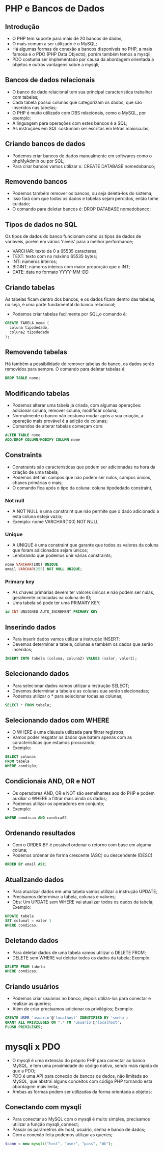 # PHP e Bancos de Dados

## Introdução
- O PHP tem suporte para mais de 20 bancos de dados;
- O mais comum a ser utilizado é o MySQL;
- Há algumas formas de conexão a bancos disponíveis no PHP, a mais famosa é o PDO (PHP Data Objects), porém também temos a mysqli;
- PDO costuma ser implementado por causa da abordagem orientada a objetos e outras vantagens sobre a mysqli;

## Bancos de dados relacionais
- O banco de dado relacional tem sua principal característica trabalhar com tabelas;
- Cada tabela possui colunas que categorizam os dados, que são inseridos nas tabelas;
- O PHP é muito utilizado com DBS relacionais, como o MySQL, por exemplo;
- A linguagem para operações com estes bancos é a SQL;
- As instruções em SQL costumam ser escritas em letras maiúsculas;

## Criando bancos de dados
- Podemos criar bancos de dados manualmente em softwares como o phpMyAdmin ou por SQL;
- Para criar bancos vamos utilizar o: CREATE DATABASE nomedobanco;

## Removendo bancos
- Podemos também remover os bancos, ou seja deletá-los do sistema;
- Isso fará com que todos os dados e tabelas sejam perdidos, então tome cuidado;
- O comando para deletar bancos é: DROP DATABASE nomedobanco;

## Tipos de dados no SQL
Os tipos de dados do banco funcionam como os tipos de dados de variáveis, porém em vários 'níveis' para a melhor performance;
- VARCHAR: texto de 0 a 65535 caracteres;
- TEXT: texto com no máximo 65535 bytes;
- INT: números inteiros;
- BIGINT: números inteiros com maior proporção que o INT;
- DATE: data no formato YYYY-MM-DD

## Criando tabelas
As tabelas ficam dentro dos bancos, e os dados ficam dentro das tabelas, ou seja, é uma parte fundamental do banco relacional;
- Podemos criar tabelas facilmente por SQL,o comando é:
```sql
CREATE TABELA nome (
  coluna tipodedado,
  coluna2 tipodedado
);
```
## Removendo tabelas
Há também a possibilidade de remover tabelas do banco, os dados serão removidos para sempre. O comando para deletar tabelas é:
```sql
DROP TABLE nome;
```

## Modificando tabelas
- Podemos alterar uma tabela já criada, com algumas operações: adicionar coluna, remover coluna, modificar coluna;
- Normalmente o banco não costuma mudar após a sua criação, a operação mais provável é a adição de colunas;
- Comandos de alterar tabelas começam com:

```sql
ALTER TABLE nome
ADD/DROP COLUMN/MODIFY COLUMN nome
```

## Constraints
- Constraints são características que podem ser adicionadas na hora da criação de uma tabela;
- Podemos definir: campos que não podem ser nulos, campos únicos, chaves primárias e mais;
- O comando fica após o tipo da coluna: coluna tipodedado constraint,

### Not null
- A NOT NULL é uma constraint que não permite que o dado adicionado a esta coluna esteja vazio;
- Exemplo: nome VARCHAR(100) NOT NULL

### Unique
- A UNIQUE é uma constraint que garante que todos os valores da coluna que foram adicionados sejam únicos;
- Lembrando que podemos unir várias constraints;
```sql
nome VARCHAR(IOO) UNIQUE
email VARCHAR(255) NOT NULL UNIQUE;
```

### Primary key
- As chaves primárias devem ter valores únicos e não podem ser nulas, geralmente colocadas na coluna de ID;
- Uma tabela só pode ter uma PRIMARY KEY;

```sql
id INT UNSIGNED AUTO_INCREMENT PRIMARY KEY
```

## Inserindo dados
- Para inserir dados vamos utilizar a instrução INSERT;
- Devemos determinar a tabela, colunas e também os dados que serão inseridos;
```sql
INSERT INTO tabela (coluna, coluna2) VALUES (valor, valor2);
```

## Selecionando dados
- Para selecionar dados vamos utilizar a instrução SELECT;
- Devemos determinar a tabela e as colunas que serão selecionadas;
- Podemos utilizar o * para selecionar todas as colunas;
```sql
SELECT * FROM tabela;
```

## Selecionando dados com WHERE
- O WHERE é uma cláusula utilizada para filtrar registros;
- Vamos poder resgatar os dados que batem apenas com as características que estamos procurando;
- Exemplo:
```sql
SELECT colunas
FROM tabela
WHERE condição;
```

## Condicionais AND, OR e NOT
- Os operadores AND, OR e NOT são semelhantes aos do PHP e podem auxiliar o WHERE a filtrar mais ainda os dados;
- Podemos utilizar os operadores em conjunto;
- Exemplo:
```sql
WHERE condicao AND condica02
```

## Ordenando resultados
- Com o ORDER BY é possível ordenar o retorno com base em alguma coluna;
- Podemos ordenar de forma crescente (ASC) ou descendente (DESC)
```sql
ORDER BY email ASC;
```

## Atualizando dados
- Para atualizar dados em uma tabela vamos utilizar a instrução UPDATE;
- Precisamos determinar a tabela, colunas e valores;
- Obs: Um UPDATE sem WHERE vai atualizar todos os dados da tabela;
Exemplo:
```sql
UPDATE tabela
SET colunal = valor 1
WHERE condicao;
```

## Deletando dados
- Para deletar dados de uma tabela vamos utilizar o DELETE FROM;
- DELETE sem WHERE vai deletar todos os dados da tabela;
Exemplo:
```sql
DELETE FROM tabela
WHERE condicao;
```

## Criando usuários
- Podemos criar usuários no banco, depois utilizá-los para conectar e realizar as queries;
- Além de criar precisamos adicionar os privilégios;
Exemplo:
```sql
CREATE USER 'usuario'@'localhost' IDENTIFIED BY 'senha';
GRANT ALL PRIVILEGES ON *.* TO 'usuario'@'localhost';
FLUSH PRIVILEGES;
```

# mysqli x PDO
- O mysqli é uma extensão do próprio PHP para conectar ao banco MySQL, e tem uma proximidade do código nativo, sendo mais rápida do que a PDO;
- PDO é uma API para conexão de bancos de dedos, não limitada ao MySQL, que abstrai alguns conceitos com código PHP tornando esta abordagem mais lenta;
- Ambas as formas podem ser utilizadas da forma orientada a objetos;

## Conectando com mysqli
- Para conectar ao MySQL com o mysqli é muito simples, precisamos utilizar a função mysqli_connect;
- Passar os parâmetros de: host, usuário, senha e banco de dados;
- Com a conexão feita podemos utilizar as queries;
```php
$conn = new mysqli("host", "user", "pass", "db");
```


















































